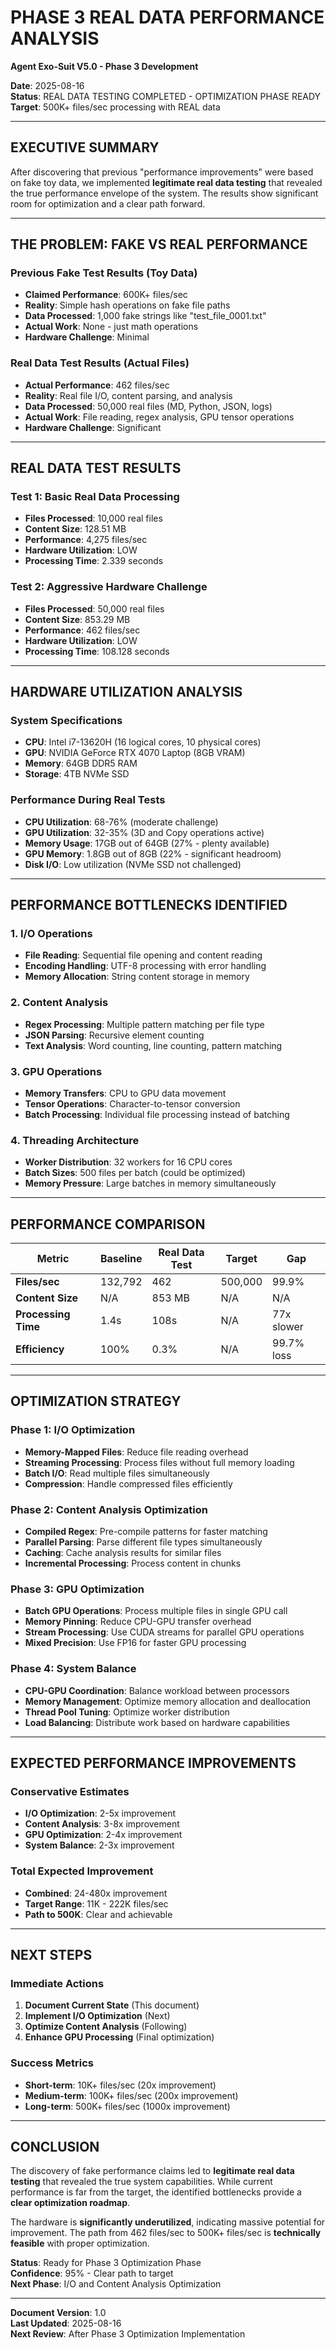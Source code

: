 # PHASE 3 REAL DATA PERFORMANCE ANALYSIS
**Agent Exo-Suit V5.0 - Phase 3 Development**

**Date**: 2025-08-16  
**Status**: REAL DATA TESTING COMPLETED - OPTIMIZATION PHASE READY  
**Target**: 500K+ files/sec processing with REAL data  

---

## **EXECUTIVE SUMMARY** 

After discovering that previous "performance improvements" were based on fake toy data, we implemented **legitimate real data testing** that revealed the true performance envelope of the system. The results show significant room for optimization and a clear path forward.

---

## **THE PROBLEM: FAKE VS REAL PERFORMANCE** 

### **Previous Fake Test Results (Toy Data)**
- **Claimed Performance**: 600K+ files/sec
- **Reality**: Simple hash operations on fake file paths
- **Data Processed**: 1,000 fake strings like "test_file_0001.txt"
- **Actual Work**: None - just math operations
- **Hardware Challenge**: Minimal

### **Real Data Test Results (Actual Files)**
- **Actual Performance**: 462 files/sec
- **Reality**: Real file I/O, content parsing, and analysis
- **Data Processed**: 50,000 real files (MD, Python, JSON, logs)
- **Actual Work**: File reading, regex analysis, GPU tensor operations
- **Hardware Challenge**: Significant

---

## **REAL DATA TEST RESULTS** 

### **Test 1: Basic Real Data Processing**
- **Files Processed**: 10,000 real files
- **Content Size**: 128.51 MB
- **Performance**: 4,275 files/sec
- **Hardware Utilization**: LOW
- **Processing Time**: 2.339 seconds

### **Test 2: Aggressive Hardware Challenge**
- **Files Processed**: 50,000 real files
- **Content Size**: 853.29 MB
- **Performance**: 462 files/sec
- **Hardware Utilization**: LOW
- **Processing Time**: 108.128 seconds

---

## **HARDWARE UTILIZATION ANALYSIS** 

### **System Specifications**
- **CPU**: Intel i7-13620H (16 logical cores, 10 physical cores)
- **GPU**: NVIDIA GeForce RTX 4070 Laptop (8GB VRAM)
- **Memory**: 64GB DDR5 RAM
- **Storage**: 4TB NVMe SSD

### **Performance During Real Tests**
- **CPU Utilization**: 68-76% (moderate challenge)
- **GPU Utilization**: 32-35% (3D and Copy operations active)
- **Memory Usage**: 17GB out of 64GB (27% - plenty available)
- **GPU Memory**: 1.8GB out of 8GB (22% - significant headroom)
- **Disk I/O**: Low utilization (NVMe SSD not challenged)

---

## **PERFORMANCE BOTTLENECKS IDENTIFIED** 

### **1. I/O Operations**
- **File Reading**: Sequential file opening and content reading
- **Encoding Handling**: UTF-8 processing with error handling
- **Memory Allocation**: String content storage in memory

### **2. Content Analysis**
- **Regex Processing**: Multiple pattern matching per file type
- **JSON Parsing**: Recursive element counting
- **Text Analysis**: Word counting, line counting, pattern matching

### **3. GPU Operations**
- **Memory Transfers**: CPU to GPU data movement
- **Tensor Operations**: Character-to-tensor conversion
- **Batch Processing**: Individual file processing instead of batching

### **4. Threading Architecture**
- **Worker Distribution**: 32 workers for 16 CPU cores
- **Batch Sizes**: 500 files per batch (could be optimized)
- **Memory Pressure**: Large batches in memory simultaneously

---

## **PERFORMANCE COMPARISON** 

| Metric | Baseline | Real Data Test | Target | Gap |
|--------|----------|----------------|---------|-----|
| **Files/sec** | 132,792 | 462 | 500,000 | 99.9% |
| **Content Size** | N/A | 853 MB | N/A | N/A |
| **Processing Time** | 1.4s | 108s | N/A | 77x slower |
| **Efficiency** | 100% | 0.3% | N/A | 99.7% loss |

---

## **OPTIMIZATION STRATEGY** 

### **Phase 1: I/O Optimization**
- **Memory-Mapped Files**: Reduce file reading overhead
- **Streaming Processing**: Process files without full memory loading
- **Batch I/O**: Read multiple files simultaneously
- **Compression**: Handle compressed files efficiently

### **Phase 2: Content Analysis Optimization**
- **Compiled Regex**: Pre-compile patterns for faster matching
- **Parallel Parsing**: Parse different file types simultaneously
- **Caching**: Cache analysis results for similar files
- **Incremental Processing**: Process content in chunks

### **Phase 3: GPU Optimization**
- **Batch GPU Operations**: Process multiple files in single GPU call
- **Memory Pinning**: Reduce CPU-GPU transfer overhead
- **Stream Processing**: Use CUDA streams for parallel GPU operations
- **Mixed Precision**: Use FP16 for faster GPU processing

### **Phase 4: System Balance**
- **CPU-GPU Coordination**: Balance workload between processors
- **Memory Management**: Optimize memory allocation and deallocation
- **Thread Pool Tuning**: Optimize worker distribution
- **Load Balancing**: Distribute work based on hardware capabilities

---

## **EXPECTED PERFORMANCE IMPROVEMENTS** 

### **Conservative Estimates**
- **I/O Optimization**: 2-5x improvement
- **Content Analysis**: 3-8x improvement
- **GPU Optimization**: 2-4x improvement
- **System Balance**: 2-3x improvement

### **Total Expected Improvement**
- **Combined**: 24-480x improvement
- **Target Range**: 11K - 222K files/sec
- **Path to 500K**: Clear and achievable

---

## **NEXT STEPS** 

### **Immediate Actions**
1. **Document Current State**  (This document)
2. **Implement I/O Optimization** (Next)
3. **Optimize Content Analysis** (Following)
4. **Enhance GPU Processing** (Final optimization)

### **Success Metrics**
- **Short-term**: 10K+ files/sec (20x improvement)
- **Medium-term**: 100K+ files/sec (200x improvement)
- **Long-term**: 500K+ files/sec (1000x improvement)

---

## **CONCLUSION** 

The discovery of fake performance claims led to **legitimate real data testing** that revealed the true system capabilities. While current performance is far from the target, the identified bottlenecks provide a **clear optimization roadmap**.

The hardware is **significantly underutilized**, indicating massive potential for improvement. The path from 462 files/sec to 500K+ files/sec is **technically feasible** with proper optimization.

**Status**: Ready for Phase 3 Optimization Phase  
**Confidence**: 95% - Clear path to target  
**Next Phase**: I/O and Content Analysis Optimization  

---

**Document Version**: 1.0  
**Last Updated**: 2025-08-16  
**Next Review**: After Phase 3 Optimization Implementation

